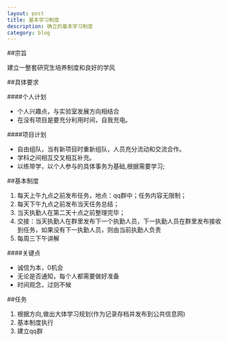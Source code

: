 ```yaml
---
layout: post
title: 基本学习制度
description: 确立的基本学习制度
category: blog
---
```



##宗旨

建立一整套研究生培养制度和良好的学风


##具体要求


####个人计划

* 个人兴趣点，与实验室发展方向相结合
* 在没有项目是要充分利用时间，自我充电。

####项目计划
 
* 自由组队，当有新项目时重新组队，人员充分流动和交流合作。
* 学科之间相互交叉相互补充。
* 以练带学，以个人参与的具体事务为基础,根据需要学习;

##基本制度

1. 每天上午九点之前发布任务，地点：qq群中；任务内容无限制；
2. 每天下午九点之前发布当天任务总结；
3. 当天执勤人在第二天十点之前整理完毕；
4. 交接：当天执勤人在群里发布下一个执勤人员，下一执勤人员在群里发布接收到任务，如果没有下一执勤人员，则由当前执勤人负责
4. 每周三下午讲解

####关键点

* 诚信为本，0机会
* 无论是否通知，每个人都需要做好准备
* 时间观念，过则不候

##任务

1. 根据方向,做出大体学习规划(作为记录存档并发布到公共信息网)
2. 基本制度执行
3. 建立qq群





